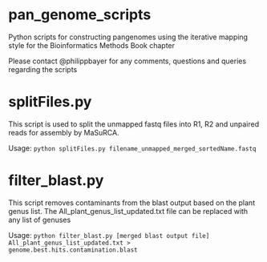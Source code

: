 # pan_genome_scripts

Python scripts for constructing pangenomes using the iterative mapping style for the Bioinformatics Methods Book chapter

Please contact @philippbayer for any comments, questions and queries regarding the scripts

# splitFiles.py
This script is used to split the unmapped fastq files into R1, R2 and unpaired reads for assembly by MaSuRCA.

Usage: `python splitFiles.py filename_unmapped_merged_sortedName.fastq`

# filter_blast.py
This script removes contaminants from the blast output based on the plant genus list. The All_plant_genus_list_updated.txt file can be replaced with any list of genuses

Usage: `python filter_blast.py [merged blast output file] All_plant_genus_list_updated.txt > genome.best.hits.contamination.blast`

